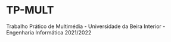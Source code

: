# TP-MULT
Trabalho Prático de Multimédia - Universidade da Beira Interior - Engenharia Informática 2021/2022
